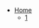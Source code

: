 * [Home](https://github.com/MokomoGames/Test1/wiki)  
  * [1](https://github.com/MokomoGames/Test1/wiki)